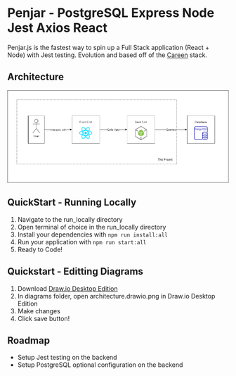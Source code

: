 # Penjar - PostgreSQL Express Node Jest Axios React

Penjar.js is the fastest way to spin up a Full Stack application (React + Node) with Jest testing. Evolution and based off of the [Careen](https://github.com/NguyenAndrew/careen) stack. 

## Architecture

![Architecture](diagrams/architecture.drawio.png)

## QuickStart - Running Locally
1. Navigate to the run_locally directory
2. Open terminal of choice in the run_locally directory
3. Install your dependencies with ```npm run install:all```
5. Run your application with ```npm run start:all```
6. Ready to Code!

## Quickstart - Editting Diagrams
1. Download [Draw.io Desktop Edition](https://github.com/jgraph/drawio-desktop/releases)
2. In diagrams folder, open architecture.drawio.png in Draw.io Desktop Edition
3. Make changes
4. Click save button!

## Roadmap
* Setup Jest testing on the backend
* Setup PostgreSQL optional configuration on the backend